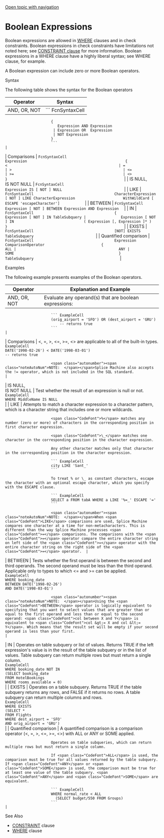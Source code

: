 [Open topic with navigation](../../../index.html#Shared/SQLReference/Expressions/BooleanExpressions.html)

<a href="" id="Expressions.BooleanExpressions"></a>[]()Boolean Expressions
==========================================================================

Boolean expressions are allowed in <span class="CodeFont">[WHERE](../Clauses/Where.html)</span> clauses and in check constraints. Boolean expressions in check constraints have limitations not noted here; see [<span class="CodeFont">CONSTRAINT clause</span>](../Clauses/Constraint.html) for more information. Boolean expressions in a <span class="CodeFont">WHERE</span> clause have a highly liberal syntax; see <span class="CodeFont">WHERE clause</span>, for example.

A Boolean expression can include zero or more Boolean operators.

Syntax

The following table shows the syntax for the Boolean operators

| Operator              | Syntax                                               |
|-----------------------|------------------------------------------------------|
| AND, OR, NOT          | ``` FcnSyntaxCell                                    
                         {                                                     
                            Expression AND Expression                          
                          | Expression OR  Expression                          
                          | NOT Expression                                     
                         }                                                     
                         ```                                                   |
| Comparisons           | ``` FcnSyntaxCell                                    
                         Expression                                            
                         {                                                     
                            <                                                  
                          | =                                                  
                          | >                                                  
                          | <=                                                 
                          | >=                                                 
                          | <>                                                 
                         }                                                     
                         ```                                                   |
| IS NULL,              
 IS NOT NULL            | ``` FcnSyntaxCell                                    
                         Expression IS [ NOT ] NULL                            
                         ```                                                   |
| LIKE                  | ``` FcnSyntaxCell                                    
                         CharacterExpression                                   
                          [ NOT ] LIKE CharacterExpression                     
                            WithWildCard [ ESCAPE 'escapeCharacter']           
                         ```                                                   |
| BETWEEN               | ``` FcnSyntaxCell                                    
                         Expression [ NOT ] BETWEEN Expression AND Expression  
                         ```                                                   |
| IN                    | ``` FcnSyntaxCell                                    
                         {                                                     
                           Expression [ NOT ] IN TableSubquery |               
                           Expression [ NOT ] IN                               
                          ( Expression [, Expression ]* )                      
                         }                                                     
                         ```                                                   |
| EXISTS                | ``` FcnSyntaxCell                                    
                         [NOT] EXISTS TableSubquery                            
                         ```                                                   |
| Quantified comparison | ``` FcnSyntaxCell                                    
                         Expression ComparisonOperator                         
                           {                                                   
                            ALL |                                              
                            ANY |                                              
                            SOME                                               
                           }                                                   
                           TableSubquery                                       
                         ```                                                   |

Examples

The following example presents examples of the Boolean operators.

| Operator              | Explanation and Example                                                                                                                                                                                                                                                                                                                                                                                                                                                                                                                                                                   |
|-----------------------|-------------------------------------------------------------------------------------------------------------------------------------------------------------------------------------------------------------------------------------------------------------------------------------------------------------------------------------------------------------------------------------------------------------------------------------------------------------------------------------------------------------------------------------------------------------------------------------------|
| AND, OR, NOT          | Evaluate any operand(s) that are boolean expressions:                                                                                                                                                                                                                                                                                                                                                                                                                                                                                                                                     
                         ``` ExampleCell                                                                                                                                                                                                                                                                                                                                                                                                                                                                                                                                                                            
                         (orig_airport = 'SFO') OR (dest_airport = 'GRU')                                                                                                                                                                                                                                                                                                                                                                                                                                                                                                                                           
                             -- returns true                                                                                                                                                                                                                                                                                                                                                                                                                                                                                                                                                                        
                         ```                                                                                                                                                                                                                                                                                                                                                                                                                                                                                                                                                                                        |
| Comparisons           | <span class="CodeFont">&lt;, =, &gt;, &lt;=, &gt;=, &lt;&gt;</span> are applicable to all of the built-in types.                                                                                                                                                                                                                                                                                                                                                                                                                                                                          
                         ``` ExampleCell                                                                                                                                                                                                                                                                                                                                                                                                                                                                                                                                                                            
                         DATE('1998-02-26') < DATE('1998-03-01')                                                                                                                                                                                                                                                                                                                                                                                                                                                                                                                                                    
                             -- returns true                                                                                                                                                                                                                                                                                                                                                                                                                                                                                                                                                                        
                         ```                                                                                                                                                                                                                                                                                                                                                                                                                                                                                                                                                                                        
                                                                                                                                                                                                                                                                                                                                                                                                                                                                                                                                                                                                                    
                         <span class="autonumber"><span class="noteAutoNum">NOTE:  </span></span>Splice Machine also accepts the != operator, which is not included in the SQL standard.                                                                                                                                                                                                                                                                                                                                                                                                                            |
| IS NULL,              
 IS NOT NULL            | Test whether the result of an expression is null or not.                                                                                                                                                                                                                                                                                                                                                                                                                                                                                                                                  
                         ``` ExampleCell                                                                                                                                                                                                                                                                                                                                                                                                                                                                                                                                                                            
                         WHERE MiddleName IS NULL                                                                                                                                                                                                                                                                                                                                                                                                                                                                                                                                                                   
                         ```                                                                                                                                                                                                                                                                                                                                                                                                                                                                                                                                                                                        |
| LIKE                  | Attempts to match a character expression to a character pattern, which is a character string that includes one or more wildcards.                                                                                                                                                                                                                                                                                                                                                                                                                                                         
                                                                                                                                                                                                                                                                                                                                                                                                                                                                                                                                                                                                                    
                         <span class="CodeFont">%</span> matches any number (zero or more) of characters in the corresponding position in first character expression.                                                                                                                                                                                                                                                                                                                                                                                                                                               
                                                                                                                                                                                                                                                                                                                                                                                                                                                                                                                                                                                                                    
                         <span class="CodeFont">\_</span> matches one character in the corresponding position in the character expression.                                                                                                                                                                                                                                                                                                                                                                                                                                                                          
                                                                                                                                                                                                                                                                                                                                                                                                                                                                                                                                                                                                                    
                         Any other character matches only that character in the corresponding position in the character expression.                                                                                                                                                                                                                                                                                                                                                                                                                                                                                 
                                                                                                                                                                                                                                                                                                                                                                                                                                                                                                                                                                                                                    
                         ``` ExampleCell                                                                                                                                                                                                                                                                                                                                                                                                                                                                                                                                                                            
                         city LIKE 'Sant_'                                                                                                                                                                                                                                                                                                                                                                                                                                                                                                                                                                          
                         ```                                                                                                                                                                                                                                                                                                                                                                                                                                                                                                                                                                                        
                                                                                                                                                                                                                                                                                                                                                                                                                                                                                                                                                                                                                    
                         To treat % or \_ as constant characters, escape the character with an optional escape character, which you specify with the ESCAPE clause.                                                                                                                                                                                                                                                                                                                                                                                                                                                 
                                                                                                                                                                                                                                                                                                                                                                                                                                                                                                                                                                                                                    
                         ``` ExampleCell                                                                                                                                                                                                                                                                                                                                                                                                                                                                                                                                                                            
                         SELECT a FROM tabA WHERE a LIKE '%=_' ESCAPE '='                                                                                                                                                                                                                                                                                                                                                                                                                                                                                                                                           
                         ```                                                                                                                                                                                                                                                                                                                                                                                                                                                                                                                                                                                        
                                                                                                                                                                                                                                                                                                                                                                                                                                                                                                                                                                                                                    
                         <span class="autonumber"><span class="noteAutoNum">NOTE:  </span></span>When <span class="CodeFont">LIKE</span> comparisons are used, Splice Machine compares one character at a time for non-metacharacters. This is different than the way Splice Machine processes <span class="CodeFont">=</span> comparisons. The comparisons with the <span class="CodeFont">=</span> operator compare the entire character string on left side of the <span class="CodeFont">=</span> operator with the entire character string on the right side of the <span class="CodeFont">=</span> operator.  |
| BETWEEN               | Tests whether the first operand is between the second and third operands. The second operand must be less than the third operand. Applicable only to types to which <span class="CodeFont">&lt;=</span> and <span class="CodeFont">&gt;=</span> can be applied.                                                                                                                                                                                                                                                                                                                           
                         ``` ExampleCell                                                                                                                                                                                                                                                                                                                                                                                                                                                                                                                                                                            
                         WHERE booking_date                                                                                                                                                                                                                                                                                                                                                                                                                                                                                                                                                                         
                           BETWEEN DATE('1998-02-26')                                                                                                                                                                                                                                                                                                                                                                                                                                                                                                                                                               
                           AND DATE('1998-03-01')                                                                                                                                                                                                                                                                                                                                                                                                                                                                                                                                                                   
                         ```                                                                                                                                                                                                                                                                                                                                                                                                                                                                                                                                                                                        
                                                                                                                                                                                                                                                                                                                                                                                                                                                                                                                                                                                                                    
                         <span class="autonumber"><span class="noteAutoNum">NOTE:  </span></span>Using the <span class="CodeFont">BETWEEN</span> operator is logically equivalent to specifying that you want to select values that are greater than or equal to the first operand and less than or equal to the second operand: <span class="CodeFont">col between X and Y</span> is equivalent to <span class="CodeFont">col &gt;= X and col &lt;= Y</span>. Which means that the result set will be empty if your second operand is less than your first.                                                        |
| IN                    | Operates on table subquery or list of values. Returns <span class="CodeFont">TRUE</span> if the left expression's value is in the result of the table subquery or in the list of values. Table subquery can return multiple rows but must return a single column.                                                                                                                                                                                                                                                                                                                         
                         ``` ExampleCell                                                                                                                                                                                                                                                                                                                                                                                                                                                                                                                                                                            
                         WHERE booking_date NOT IN                                                                                                                                                                                                                                                                                                                                                                                                                                                                                                                                                                  
                          (SELECT booking_date                                                                                                                                                                                                                                                                                                                                                                                                                                                                                                                                                                      
                           FROM HotelBookings                                                                                                                                                                                                                                                                                                                                                                                                                                                                                                                                                                       
                           WHERE rooms_available = 0)                                                                                                                                                                                                                                                                                                                                                                                                                                                                                                                                                               
                         ```                                                                                                                                                                                                                                                                                                                                                                                                                                                                                                                                                                                        |
| EXISTS                | Operates on a table subquery. Returns <span class="CodeFont">TRUE</span> if the table subquery returns any rows, and <span class="CodeFont">FALSE</span> if it returns no rows. A table subquery can return multiple columns and rows.                                                                                                                                                                                                                                                                                                                                                    
                         ``` ExampleCell                                                                                                                                                                                                                                                                                                                                                                                                                                                                                                                                                                            
                         WHERE EXISTS                                                                                                                                                                                                                                                                                                                                                                                                                                                                                                                                                                               
                          (SELECT *                                                                                                                                                                                                                                                                                                                                                                                                                                                                                                                                                                                 
                           FROM Flights                                                                                                                                                                                                                                                                                                                                                                                                                                                                                                                                                                             
                           WHERE dest_airport = 'SFO'                                                                                                                                                                                                                                                                                                                                                                                                                                                                                                                                                               
                           AND orig_airport = 'GRU')                                                                                                                                                                                                                                                                                                                                                                                                                                                                                                                                                                
                         ```                                                                                                                                                                                                                                                                                                                                                                                                                                                                                                                                                                                        |
| Quantified comparison | A quantified comparison is a comparison operator (<span class="CodeFont">&lt;, =, &gt;, &lt;=, &gt;=, &lt;&gt;</span>) with <span class="CodeFont">ALL</span> or <span class="CodeFont">ANY</span> or <span class="CodeFont">SOME</span> applied.                                                                                                                                                                                                                                                                                                                                         
                                                                                                                                                                                                                                                                                                                                                                                                                                                                                                                                                                                                                    
                         Operates on table subqueries, which can return multiple rows but must return a single column.                                                                                                                                                                                                                                                                                                                                                                                                                                                                                              
                                                                                                                                                                                                                                                                                                                                                                                                                                                                                                                                                                                                                    
                         If <span class="CodeFont">ALL</span> is used, the comparison must be true for all values returned by the table subquery. If <span class="CodeFont">ANY</span> or <span class="CodeFont">SOME</span> is used, the comparison must be true for at least one value of the table subquery. <span class="CodeFont">ANY</span> and <span class="CodeFont">SOME</span> are equivalent.                                                                                                                                                                                                            
                                                                                                                                                                                                                                                                                                                                                                                                                                                                                                                                                                                                                    
                         ``` ExampleCell                                                                                                                                                                                                                                                                                                                                                                                                                                                                                                                                                                            
                         WHERE normal_rate < ALL                                                                                                                                                                                                                                                                                                                                                                                                                                                                                                                                                                    
                           (SELECT budget/550 FROM Groups)                                                                                                                                                                                                                                                                                                                                                                                                                                                                                                                                                          
                         ```                                                                                                                                                                                                                                                                                                                                                                                                                                                                                                                                                                                        |

See Also

-   [<span class="CodeFont">CONSTRAINT</span>](../Clauses/Constraint.html) clause
-   [<span class="CodeFont">WHERE</span>](../Clauses/Where.html) clause

 


